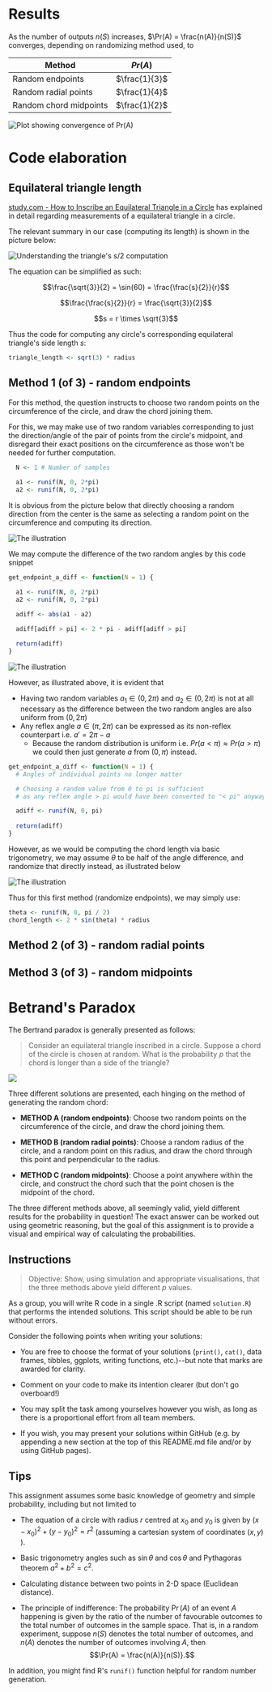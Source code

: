 # Results

As the number of outputs $n(S)$ increases, $\Pr(A) = \frac{n(A)}{n(S)}$ converges, depending on randomizing method used, to

| Method | $Pr(A)$ |
| ------ | ------- |
| Random endpoints | $\frac{1}{3}$ |
| Random radial points | $\frac{1}{4}$ |
| Random chord midpoints | $\frac{1}{2}$ |

![Plot showing convergence of Pr(A)](assets/poi_plot.png)

# Code elaboration

## Equilateral triangle length

[study.com - How to Inscribe an Equilateral Triangle in a Circle](https://study.com/skill/learn/how-to-inscribe-an-equilateral-triangle-in-a-circle-explanation.html) has explained in detail regarding measurements of a equilateral triangle in a circle.

The relevant summary in our case (computing its length) is shown in the picture below:

![Understanding the triangle's s/2 computation](assets/T1.png)

The equation can be simplified as such:

$$\frac{\sqrt{3}}{2} = \sin(60) = \frac{\frac{s}{2}}{r}$$

$$\frac{\frac{s}{2}}{r} = \frac{\sqrt{3}}{2}$$

$$s = r \times \sqrt{3}$$

Thus the code for computing any circle's corresponding equilateral triangle's side length $s$:

```R
triangle_length <- sqrt(3) * radius
```

## Method 1 (of 3) - random endpoints

For this method, the question instructs to choose two random points on the circumference of the circle, and draw the chord joining them.

For this, we may make use of two random variables corresponding to just the direction/angle of the pair of points from the circle's midpoint, and disregard their exact positions on the circumference as those won't be needed for further computation.

```R
  N <- 1 # Number of samples
  
  a1 <- runif(N, 0, 2*pi)
  a2 <- runif(N, 0, 2*pi)
```

It is obvious from the picture below that directly choosing a random direction from the center is the same as selecting a random point on the circumference and computing its direction.

![The illustration](assets/A1.png)

We may compute the difference of the two random angles by this code snippet

```R
get_endpoint_a_diff <- function(N = 1) {

  a1 <- runif(N, 0, 2*pi)
  a2 <- runif(N, 0, 2*pi)

  adiff <- abs(a1 - a2)

  adiff[adiff > pi] <- 2 * pi - adiff[adiff > pi]
  
  return(adiff)
}
```

![The illustration](assets/A2.png)

However, as illustrated above, it is evident that
  - Having two random variables $a_1 \in (0, 2\pi)$ and $a_2 \in (0, 2\pi)$ is not at all necessary as the difference between the two random angles are also uniform from $(0, 2\pi)$
  - Any reflex angle $a \in (\pi, 2\pi)$ can be expressed as its non-reflex counterpart i.e. $a' = 2\pi-a$
    - Because the random distribution is uniform i.e. $Pr(a < \pi) \approx Pr(a > \pi)$ we could then just generate $a$ from $(0, \pi)$ instead.

```R
get_endpoint_a_diff <- function(N = 1) {
  # Angles of individual points no longer matter

  # Choosing a random value from 0 to pi is sufficient
  # as any reflex angle > pi would have been converted to "< pi" anyway

  adiff <- runif(N, 0, pi)
  
  return(adiff)
}
```

However, as we would be computing the chord length via basic trigonometry, we may assume $\theta$ to be half of the angle difference, and randomize that directly instead, as illustrated below

![The illustration](assets/A3.png)

Thus for this first method (randomize endpoints), we may simply use:

```R
theta <- runif(N, 0, pi / 2)
chord_length <- 2 * sin(theta) * radius
```

## Method 2 (of 3) - random radial points

## Method 3 (of 3) - random midpoints

# Betrand's Paradox

The Bertrand paradox is generally presented as follows:

> Consider an equilateral triangle inscribed in a circle.
> Suppose a chord of the circle is chosen at random.
> What is the probability $p$ that the chord is longer than a side of the triangle?

![](plot.png)

Three different solutions are presented, each hinging on the method of generating the random chord:

- **METHOD A (random endpoints)**: Choose two random points on the circumference of the circle, and draw the chord joining them.

- **METHOD B (random radial points)**: Choose a random radius of the circle, and a random point on this radius, and draw the chord through this point and perpendicular to the radius.

- **METHOD C (random midpoints)**: Choose a point anywhere within the circle, and construct the chord such that the point chosen is the midpoint of the chord.

The three different methods above, all seemingly valid, yield different results for the probability in question! The exact answer can be worked out using geometric reasoning, but the goal of this assignment is to provide a visual and empirical way of calculating the probabilities.

## Instructions

> Objective: Show, using simulation and appropriate visualisations, that the three methods above yield different $p$ values.

As a group, you will write R code in a single .R script (named `solution.R`) that performs the intended solutions. This script should be able to be run without errors.

Consider the following points when writing your solutions:

- You are free to choose the format of your solutions (`print()`, `cat()`, data frames, tibbles, ggplots, writing functions, etc.)--but note that marks are awarded for clarity.

- Comment on your code to make its intention clearer (but don't go overboard!)

- You may split the task among yourselves however you wish, as long as there is a proportional effort from all team members.

- If you wish, you may present your solutions within GitHub (e.g. by appending a new section at the top of this README.md file and/or by using GitHub pages).

## Tips

This assignment assumes some basic knowledge of geometry and simple probability, including but not limited to

- The equation of a circle with radius $r$ centred at $x_0$ and $y_0$ is given by $(x-x_0)^2 + (y-y_0)^2 = r^2$ (assuming a cartesian system of coordinates $(x,y)$ ).

- Basic trigonometry angles such as $\sin \theta$ and $\cos \theta$ and Pythagoras theorem $a^2 + b^2 = c^2$.

- Calculating distance between two points in 2-D space (Euclidean distance).

- The principle of indifference: The probability $\Pr(A)$ of an event $A$ happening is given by the ratio of the number of favourable outcomes to the total number of outcomes in the sample space. That is, in a random experiment, suppose $n(S)$ denotes the total number of outcomes, and $n(A)$ denotes the number of outcomes involving $A$, then $$\Pr(A) = \frac{n(A)}{n(S)}.$$

In addition, you might find R's `runif()` function helpful for random number generation.















